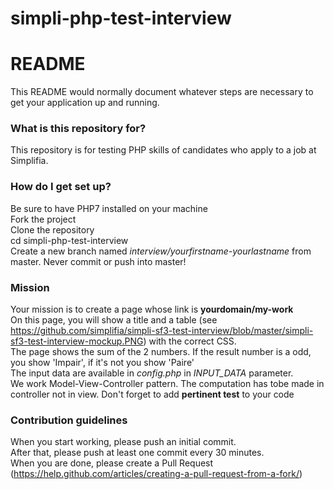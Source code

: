 # simpli-php-test-interview

# README #

This README would normally document whatever steps are necessary to get your application up and running.

### What is this repository for? ###

This repository is for testing PHP skills of candidates who apply to a job at Simplifia.

### How do I get set up? ###

Be sure to have PHP7 installed on your machine  
Fork the project  
Clone the repository  
cd simpli-php-test-interview  
Create a new branch named *interview/yourfirstname-yourlastname* from master. Never commit or push into master!  

### Mission ###

Your mission is to create a page whose link is **yourdomain/my-work**  
On this page, you will show a title and a table (see https://github.com/simplifia/simpli-sf3-test-interview/blob/master/simpli-sf3-test-interview-mockup.PNG) with the correct CSS.  
The page shows the sum of the 2 numbers. If the result number is a odd, you show 'Impair', if it's not you show 'Paire'  
The input data are available in *config.php* in *INPUT_DATA* parameter.  
We work Model-View-Controller pattern. The computation has tobe made in controller not in view.
Don't forget to add **pertinent test** to your code  


### Contribution guidelines ###
When you start working, please push an initial commit.  
After that, please push at least one commit every 30 minutes.  
When you are done, please create a Pull Request (https://help.github.com/articles/creating-a-pull-request-from-a-fork/)
